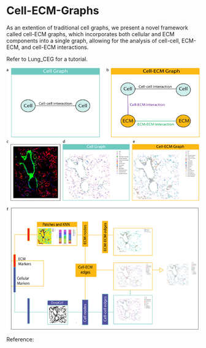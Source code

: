 # Cell-ECM-Graphs

As an extention of traditional cell graphs, we present a novel framework called cell-ECM graphs, which incorporates both cellular and ECM components into a single graph, allowing for the analysis of cell-cell, ECM-ECM, and cell-ECM interactions. 

Refer to Lung_CEG for a tutorial. 


![Method Overview](Figure_1.png)


Reference: 
